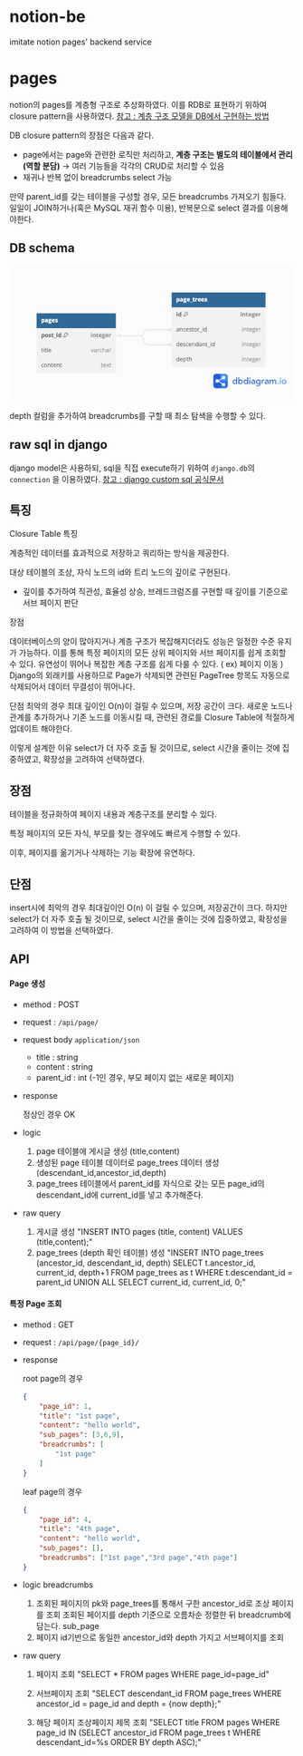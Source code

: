 # notion-be
 imitate notion pages' backend service

# pages 
notion의 pages를 계층형 구조로 추상화하였다. 이를 RDB로 표현하기 위하여 closure pattern을 사용하였다.
[참고 : 계층 구조 모델을 DB에서 구현하는 방법](https://www.slideshare.net/billkarwin/models-for-hierarchical-data)

DB closure pattern의 장점은 다음과 같다.

- page에서는 page와 관련한 로직만 처리하고, **계층 구조는 별도의 테이블에서 관리 (역할 분담)** → 여러 기능들을 각각의 CRUD로 처리할 수 있음
- 재귀나 반복 없이 breadcrumbs select 가능

만약 parent_id를 갖는 테이블을 구성할 경우, 모든 breadcrumbs 가져오기 힘들다. 일일이 JOIN하거나(혹은 MySQL 재귀 함수 이용), 반복문으로 select 결과를 이용해야한다.

## DB schema

![schema](schema.png)

depth 컬럼을 추가하여 breadcrumbs를 구할 때 최소 탐색을 수행할 수 있다.

## raw sql in django

django model은 사용하되, sql을 직접 execute하기 위하여 `django.db`의 `connection` 을 이용하였다.
[참고 : django custom sql 공식문서](https://docs.djangoproject.com/en/4.2/topics/db/sql/#executing-custom-sql-directly)

## 특징
Closure Table 특징

계층적인 데이터를 효과적으로 저장하고 쿼리하는 방식을 제공한다.

대상 테이블의 조상, 자식 노드의 id와 트리 노드의 깊이로 구현된다. 
- 깊이를 추가하여 직관성, 효율성 상승, 브레드크럼즈를 구현할 때 깊이를 기준으로 서브 페이지 판단

장점

데이터베이스의 양이 많아지거나 계층 구조가 복잡해지더라도 성능은 일정한 수준 유지가 가능하다.
이를 통해 특정 페이지의 모든 상위 페이지와 서브 페이지를 쉽게 조회할 수 있다.
유연성이 뛰어나 복잡한 계층 구조를 쉽게 다룰 수 있다. ( ex) 페이지 이동 )
Django의 외래키를 사용하므로 Page가 삭제되면 관련된 PageTree 항목도 자동으로 삭제되어서 데이터 무결성이 뛰어나다.

단점
최악의 경우 최대 깊이인 O(n)이 걸릴 수 있으며, 저장 공간이 크다.
새로운 노드나 관계를 추가하거나 기존 노드를 이동시킬 때, 관련된 경로를 Closure Table에 적절하게 업데이트 해야한다.

이렇게 설계한 이유
select가 더 자주 호출 될 것이므로, select 시간을 줄이는 것에 집중하였고, 확장성을 고려하여 선택하였다.


## 장점 

테이블을 정규화하여 페이지 내용과 계층구조를 분리할 수 있다.

특정 페이지의 모든 자식, 부모를 찾는 경우에도 빠르게 수행할 수 있다.

이후, 페이지를 옮기거나 삭제하는 기능 확장에 유연하다.

## 단점
insert시에 최악의 경우 최대깊이인 O(n) 이 걸릴 수 있으며, 저장공간이 크다. 하지만 select가 더 자주 호출 될 것이므로, select 시간을 줄이는 것에 집중하였고, 확장성을 고려하여 이 방법을 선택하였다.

## API

#### Page 생성

- method : POST

- request : `/api/page/`
- request body `application/json`
  - title : string
  - content : string
  - parent_id : int (-1인 경우, 부모 페이지 없는 새로운 페이지)

- response

  정상인 경우 OK

- logic 
  1. page 테이블에 게시글 생성 (title,content)
  2. 생성된 page 테이블 데이터로 page_trees 데이터 생성 (descendant_id,ancestor_id,depth)
  3. page_trees 테이블에서 parent_id를 자식으로 갖는 모든 page_id의 descendant_id에 current_id를 넣고 추가해준다.


- raw query 
  1. 게시글 생성 
    "INSERT INTO pages (title, content) VALUES (title,content);"
  2. page_trees (depth 확인 테이블) 생성
    "INSERT INTO page_trees (ancestor_id, descendant_id, depth)
        SELECT t.ancestor_id, current_id, depth+1
        FROM page_trees as t
        WHERE t.descendant_id = parent_id
        UNION ALL
        SELECT current_id, current_id, 0;"

#### 특정 Page 조회

- method : GET

- request : `/api/page/{page_id}/`

- response

  root page의 경우

  ```json
  {
      "page_id": 1,
      "title": "1st page",
      "content": "hello world",
      "sub_pages": [3,6,9],
      "breadcrumbs": [
          "1st page"
      ]
  }
  ```

  leaf page의 경우

  ```json
  {
      "page_id": 4,
      "title": "4th page",
      "content": "hello world",
      "sub_pages": [],
      "breadcrumbs": ["1st page","3rd page","4th page"]
  }
  ```


- logic 
  breadcrumbs 
    1. 조회된 페이지의 pk와  page_trees를 통해서 구한 ancestor_id로 조상 페이지를 조회
        조회된 페이지를 depth 기준으로 오름차순 정렬한 뒤 breadcrumb에 담는다.
  sub_page
    1.  페이지 id기반으로 동일한 ancestor_id와 depth 가지고 서브페이지를 조회
  
- raw query 
  1. 페이지 조회
    "SELECT * FROM pages WHERE page_id=page_id"

  2. 서브페이지 조회
    "SELECT descendant_id FROM page_trees WHERE ancestor_id = page_id and depth = {now depth};"

  3. 해당 페이지 조상페이지 제목 조회
      "SELECT title
        FROM pages
        WHERE page_id IN 
            (SELECT ancestor_id
            FROM page_trees t
            WHERE descendant_id=%s
            ORDER BY depth ASC);"
   

